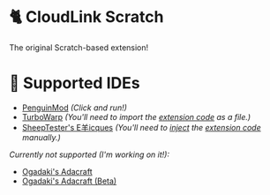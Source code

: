 # 🐈 CloudLink Scratch
The original Scratch-based extension!

# 📃 Supported IDEs
- [PenguinMod](https://studio.penguinmod.site/editor.html?extension=https://extensions.penguinmod.site/extensions/MikeDev101/cloudlink.js) _(Click and run!)_
- [TurboWarp](https://turbowarp.org/editor) _(You'll need to import the [extension code](https://mikedev101.github.io/cloudlink/scratch/cloudlink_turbowarp_0.1.0.js) as a file.)_
- [SheepTester's E羊icques](https://sheeptester.github.io/scratch-gui) _(You'll need to [inject](https://chrome.google.com/webstore/detail/code-injector/edkcmfocepnifkbnbkmlcmegedeikdeb) the [extension code](https://mikedev101.github.io/cloudlink/scratch/cloudlink_epicques_0.1.0.js) manually.)_

_Currently not supported (I'm working on it!):_
- [Ogadaki's Adacraft](https://adacraft.org/studio/)
- [Ogadaki's Adacraft (Beta)](https://beta.adacraft.org/studio/) 

